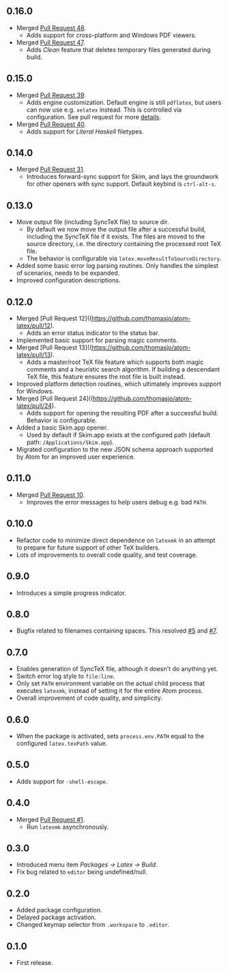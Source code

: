 ## 0.16.0
* Merged [Pull Request 48](https://github.com/thomasjo/atom-latex/pull/48).
  * Adds support for cross-platform and Windows PDF viewers.
* Merged [Pull Request 47](https://github.com/thomasjo/atom-latex/pull/47).
  * Adds *Clean* feature that deletes temporary files generated during build.

## 0.15.0
* Merged [Pull Request 39](https://github.com/thomasjo/atom-latex/pull/39).
  * Adds engine customization. Default engine is still `pdflatex`, but users can now use e.g. `xelatex` instead. This is controlled via configuration. See pull request for more [details](https://github.com/thomasjo/atom-latex/commit/42e7c05fd413443d3a2653824d6581bd4601c1b8).
* Merged [Pull Request 40](https://github.com/thomasjo/atom-latex/pull/40).
  * Adds support for *Literal Haskell* filetypes.

## 0.14.0
* Merged [Pull Request 31](https://github.com/thomasjo/atom-latex/pull/31).
  * Introduces forward-sync support for Skim, and lays the groundwork for other
    openers with sync support. Default keybind is `ctrl-alt-s`.

## 0.13.0
* Move output file (including SyncTeX file) to source dir.
  * By default we now move the output file after a successful build, including
  the SyncTeX file if it exists. The files are moved to the source directory,
  i.e. the directory containing the processed root TeX file.
  * The behavior is configurable via `latex.moveResultToSourceDirectory`.
* Added some basic error log parsing routines. Only handles the simplest of
  scenarios, needs to be expanded.
* Improved configuration descriptions.

## 0.12.0
* Merged [Pull Request 12]((https://github.com/thomasjo/atom-latex/pull/12).
  * Adds an error status indicator to the status bar.
* Implemented basic support for parsing magic comments.
* Merged [Pull Request 13]((https://github.com/thomasjo/atom-latex/pull/13).
  * Adds a master/root TeX file feature which supports both magic comments and a
    heuristic search algorithm. If building a descendant TeX file, this feature
    ensures the root file is built instead.
* Improved platform detection routines, which ultimately improves support for Windows.
* Merged [Pull Request 24]((https://github.com/thomasjo/atom-latex/pull/24).
  * Adds support for opening the resulting PDF after a successful build. Behavior is configurable.
* Added a basic Skim.app opener.
  * Used by default if Skim.app exists at the configured path (default path: `/Applications/Skim.app`).
* Migrated configuration to the new JSON schema approach supported by Atom for an improved
  user experience.

## 0.11.0
* Merged [Pull Request 10](https://github.com/thomasjo/atom-latex/pull/10).
  * Improves the error messages to help users debug e.g. bad `PATH`.

## 0.10.0
* Refactor code to minimize direct dependence on `latexmk` in an attempt
  to prepare for future support of other TeX builders.
* Lots of improvements to overall code quality, and test coverage.

## 0.9.0
* Introduces a simple progress indicator.

## 0.8.0
* Bugfix related to filenames containing spaces.
  This resolved [#5](https://github.com/thomasjo/atom-latex/issues/5)
  and [#7](https://github.com/thomasjo/atom-latex/issues/7).

## 0.7.0
* Enables generation of SyncTeX file, although it doesn't do anything yet.
* Switch error log style to `file:line`.
* Only set `PATH` environment variable on the actual child process that
  executes `latexmk`, instead of setting it for the entire Atom process.
* Overall improvement of code quality, and simplicity.

## 0.6.0
* When the package is activated, sets `process.env.PATH` equal to the
  configured `latex.texPath` value.

## 0.5.0
* Adds support for `-shell-escape`.

## 0.4.0
* Merged [Pull Request #1](https://github.com/thomasjo/atom-latex/pull/1).
  * Run `latexmk` asynchronously.

## 0.3.0
* Introduced menu item _Packages &rarr; Latex &rarr; Build_.
* Fix bug related to `editor` being undefined/null.

## 0.2.0
* Added package configuration.
* Delayed package activation.
* Changed keymap selector from `.workspace` to `.editor`.

## 0.1.0
* First release.
